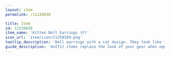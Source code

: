 ```yaml
---
layout: item
permalink: /11220030

title: Item
id: 11220030
item_name: 'Kitten Bell Earrings (F)'
icon_url: 'item/icon/11250104.png'
tooltip_description: 'Bell earrings with a cat design. They look like they might chime with any movement.'
guide_description: 'Outfit items replace the look of your gear when equipped.'
---
```

